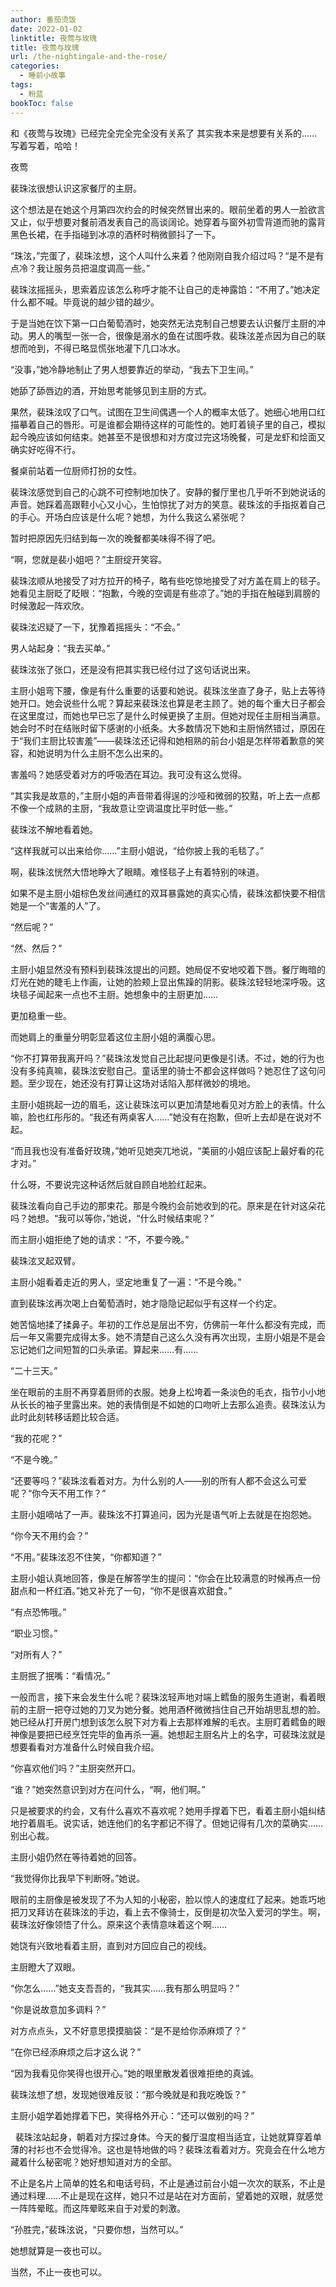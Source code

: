```yaml
---
author: 番茄烫饭
date: 2022-01-02
linktitle: 夜莺与玫瑰
title: 夜莺与玫瑰
url: /the-nightingale-and-the-rose/
categories:
  - 睡前小故事
tags:
  - 粉蓝
bookToc: false
---
```


和《夜莺与玫瑰》已经完全完全完全没有关系了
其实我本来是想要有关系的……写着写着，哈哈！

夜莺

裴珠泫很想认识这家餐厅的主厨。
 


这个想法是在她这个月第四次约会的时候突然冒出来的。眼前坐着的男人一脸欲言又止，似乎想要对餐前酒发表自己的高谈阔论。她穿着与窗外初雪背道而驰的露背黑色长裙，在手指碰到冰凉的酒杯时稍微颤抖了一下。

“珠泫，”完蛋了，裴珠泫想，这个人叫什么来着？他刚刚自我介绍过吗？“是不是有点冷？我让服务员把温度调高一些。”

裴珠泫摇摇头，思索着应该怎么称呼才能不让自己的走神露馅：“不用了。”她决定什么都不喊。毕竟说的越少错的越少。

于是当她在饮下第一口白葡萄酒时，她突然无法克制自己想要去认识餐厅主厨的冲动。男人的嘴型一张一合，很像是溺水的鱼在试图呼救。裴珠泫差点因为自己的联想而呛到，不得已略显慌张地灌下几口冰水。

“没事，”她冷静地制止了男人想要靠近的举动，“我去下卫生间。”

她舔了舔唇边的酒，开始思考能够见到主厨的方式。

果然，裴珠泫叹了口气。试图在卫生间偶遇一个人的概率太低了。她细心地用口红描摹着自己的唇形。可是谁都会期待这样的可能性的。她盯着镜子里的自己，模拟起今晚应该如何结束。她甚至不是很想和对方度过完这场晚餐，可是龙虾和烩面又确实好吃得不行。

餐桌前站着一位厨师打扮的女性。

裴珠泫感觉到自己的心跳不可控制地加快了。安静的餐厅里也几乎听不到她说话的声音。她踩着高跟鞋小心又小心，生怕惊扰了对方的笑意。裴珠泫的手指抠着自己的手心。开场白应该是什么呢？她想，为什么我这么紧张呢？

暂时把原因先归结到每一次的晚餐都美味得不得了吧。

“啊，您就是裴小姐吧？”主厨绽开笑容。

裴珠泫顺从地接受了对方拉开的椅子，略有些吃惊地接受了对方盖在肩上的毯子。她看见主厨眨了眨眼：“抱歉，今晚的空调是有些凉了。”她的手指在触碰到肩膀的时候激起一阵欢欣。

裴珠泫迟疑了一下，犹豫着摇摇头：“不会。”

男人站起身：“我去买单。”

裴珠泫张了张口，还是没有把其实我已经付过了这句话说出来。

主厨小姐弯下腰，像是有什么重要的话要和她说。裴珠泫坐直了身子，贴上去等待她开口。她会说些什么呢？算起来裴珠泫也算是老主顾了。她的每个重大日子都会在这里度过，而她也早已忘了是什么时候更换了主厨。但她对现任主厨相当满意。她会时不时在结账时留下感谢的小纸条。大多数情况下她和主厨悄然错过，原因在于“我们主厨比较害羞”——裴珠泫还记得和她相熟的前台小姐是怎样带着歉意的笑容，和她说明为什么主厨不怎么出来的。

害羞吗？她感受着对方的呼吸洒在耳边。我可没有这么觉得。

“其实我是故意的，”主厨小姐的声音带着得逞的沙哑和微弱的狡黠，听上去一点都不像一个成熟的主厨，“我故意让空调温度比平时低一些。”

裴珠泫不解地看着她。

“这样我就可以出来给你……”主厨小姐说，“给你披上我的毛毯了。”

啊，裴珠泫恍然大悟地睁大了眼睛。难怪毯子上有着特别的味道。

如果不是主厨小姐棕色发丝间通红的双耳暴露她的真实心情，裴珠泫都快要不相信她是一个“害羞的人”了。

“然后呢？”

“然、然后？”

主厨小姐显然没有预料到裴珠泫提出的问题。她局促不安地咬着下唇。餐厅晦暗的灯光在她的睫毛上作画，让她的脸颊上显出焦躁的阴影。裴珠泫轻轻地深呼吸。这块毯子闻起来一点也不主厨。她想象中的主厨更加……

更加稳重一些。

而她肩上的重量分明彰显着这位主厨小姐的满腹心思。

“你不打算带我离开吗？”裴珠泫发觉自己比起提问更像是引诱。不过，她的行为也没有多纯真嘛，裴珠泫安慰自己。童话里的骑士不都会这样做吗？她忍住了这句问题。至少现在，她还没有打算让这场对话陷入那样微妙的境地。

主厨小姐挑起一边的眉毛，这让裴珠泫可以更加清楚地看见对方脸上的表情。什么嘛，脸也红彤彤的。“我还有两桌客人……”她没有在抱歉，但听上去却是在说对不起。

“而且我也没有准备好玫瑰，”她听见她突兀地说，“美丽的小姐应该配上最好看的花才对。”

什么呀，不要说完这种话然后就自顾自地脸红起来。

裴珠泫看向自己手边的那束花。那是今晚约会前她收到的花。原来是在针对这朵花吗？她想。“我可以等你，”她说，“什么时候结束呢？”

而主厨小姐拒绝了她的请求：“不，不要今晚。”

裴珠泫叉起双臂。

主厨小姐看着走近的男人，坚定地重复了一遍：“不是今晚。”
 


直到裴珠泫再次喝上白葡萄酒时，她才隐隐记起似乎有这样一个约定。

她苦恼地揉了揉鼻子。年初的工作总是层出不穷，仿佛前一年什么都没有完成，而后一年又需要完成得太多。她不清楚自己这么久没有再次出现，主厨小姐是不是会忘记她们之间短暂的口头承诺。算起来……有……

“二十三天。”

坐在眼前的主厨不再穿着厨师的衣服。她身上松垮着一条淡色的毛衣，指节小小地从长长的袖子里露出来。她的表情倒是不如她的口吻听上去那么追责。裴珠泫认为此时此刻转移话题比较合适。

“我的花呢？”

“不是今晚。”

“还要等吗？”裴珠泫看着对方。为什么别的人——别的所有人都不会这么可爱呢？“你今天不用工作？”

主厨小姐嘀咕了一声。裴珠泫不打算追问，因为光是语气听上去就是在抱怨她。

“你今天不用约会？”

“不用。”裴珠泫忍不住笑，“你都知道？”

主厨小姐认真地回答，像是在解答学生的提问：“你会在比较满意的时候再点一份甜点和一杯红酒。”她又补充了一句，“你不是很喜欢甜食。”

“有点恐怖哦。”

“职业习惯。”

“对所有人？”

主厨抿了抿嘴：“看情况。”

一般而言，接下来会发生什么呢？裴珠泫轻声地对端上鳕鱼的服务生道谢，看着眼前的主厨一把夺过她的刀叉为她分餐。她用酒杯微微挡住自己开始胡思乱想的脸。她已经从打开房门想到该怎么脱下对方看上去那样难解的毛衣。主厨盯着鳕鱼的眼神像是要把已经烹饪完毕的鱼再杀一遍。她想起主厨名片上的名字，可裴珠泫就是想要看看对方准备什么时候自我介绍。

“你喜欢他们吗？”主厨突然开口。

“谁？”她突然意识到对方在问什么，“啊，他们啊。”

只是被要求的约会，又有什么喜欢不喜欢呢？她用手撑着下巴，看着主厨小姐纠结地拧着眉毛。说实话，她连他们的名字都记不得了。但她记得有几次的菜确实……别出心裁。

主厨小姐仍然在等待着她的回答。

“我觉得你比我早下判断呀。”她说。

眼前的主厨像是被发现了不为人知的小秘密，脸以惊人的速度红了起来。她乖巧地把刀叉拜访在裴珠泫的手边，看上去不像骑士，反倒是初次坠入爱河的学生。啊，裴珠泫好像领悟了什么。原来这个表情意味着这个啊……

她饶有兴致地看着主厨，直到对方回应自己的视线。

主厨瞪大了双眼。

“你怎么……”她支支吾吾的，“我其实……我有那么明显吗？”

“你是说故意加多调料？”

对方点点头，又不好意思摸摸脑袋：“是不是给你添麻烦了？”

“在你已经添麻烦之后才这么说？”

“因为我看见你笑得也很开心。”她的眼里散发着很难拒绝的真诚。

裴珠泫想了想，发现她很难反驳：“那今晚就是和我吃晚饭？”

主厨小姐学着她撑着下巴，笑得格外开心：“还可以做别的吗？”


 
裴珠泫站起身，朝着对方探过身体。今天的餐厅温度相当适宜，让她就算穿着单薄的衬衫也不会觉得冷。这也是特地做的吗？裴珠泫看着对方。究竟会在什么地方藏着什么秘密呢？她好想知道对方的全部。

不止是名片上简单的姓名和电话号码，不止是通过前台小姐一次次的联系，不止是通过料理……不止是现在这样，她只不过是站在对方面前，望着她的双眼，就感觉一阵阵晕眩。而这阵晕眩来自于对爱的刺激。

“孙胜完，”裴珠泫说，“只要你想，当然可以。”
 


她想就算是一夜也可以。

当然，不止一夜也可以。
